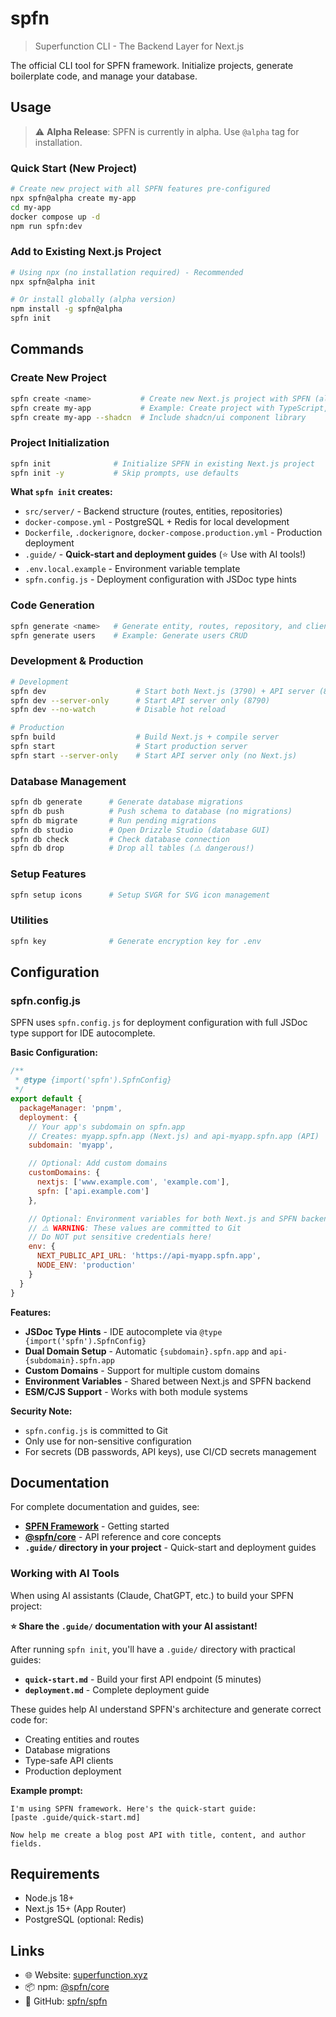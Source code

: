 # spfn

> Superfunction CLI - The Backend Layer for Next.js

The official CLI tool for SPFN framework. Initialize projects, generate boilerplate code, and manage your database.

## Usage

> ⚠️ **Alpha Release**: SPFN is currently in alpha. Use `@alpha` tag for installation.

### Quick Start (New Project)
```bash
# Create new project with all SPFN features pre-configured
npx spfn@alpha create my-app
cd my-app
docker compose up -d
npm run spfn:dev
```

### Add to Existing Next.js Project
```bash
# Using npx (no installation required) - Recommended
npx spfn@alpha init

# Or install globally (alpha version)
npm install -g spfn@alpha
spfn init
```

## Commands

### Create New Project
```bash
spfn create <name>           # Create new Next.js project with SPFN (all-in-one)
spfn create my-app           # Example: Create project with TypeScript, App Router, SVGR, and SPFN
spfn create my-app --shadcn  # Include shadcn/ui component library
```

### Project Initialization
```bash
spfn init              # Initialize SPFN in existing Next.js project
spfn init -y           # Skip prompts, use defaults
```

**What `spfn init` creates:**
- `src/server/` - Backend structure (routes, entities, repositories)
- `docker-compose.yml` - PostgreSQL + Redis for local development
- `Dockerfile`, `.dockerignore`, `docker-compose.production.yml` - Production deployment
- `.guide/` - **Quick-start and deployment guides** (⭐ Use with AI tools!)
- `.env.local.example` - Environment variable template
- `spfn.config.js` - Deployment configuration with JSDoc type hints

### Code Generation
```bash
spfn generate <name>   # Generate entity, routes, repository, and client
spfn generate users    # Example: Generate users CRUD
```

### Development & Production
```bash
# Development
spfn dev                    # Start both Next.js (3790) + API server (8790)
spfn dev --server-only      # Start API server only (8790)
spfn dev --no-watch         # Disable hot reload

# Production
spfn build                  # Build Next.js + compile server
spfn start                  # Start production server
spfn start --server-only    # Start API server only (no Next.js)
```

### Database Management
```bash
spfn db generate      # Generate database migrations
spfn db push          # Push schema to database (no migrations)
spfn db migrate       # Run pending migrations
spfn db studio        # Open Drizzle Studio (database GUI)
spfn db check         # Check database connection
spfn db drop          # Drop all tables (⚠️ dangerous!)
```

### Setup Features
```bash
spfn setup icons      # Setup SVGR for SVG icon management
```

### Utilities
```bash
spfn key              # Generate encryption key for .env
```

## Configuration

### spfn.config.js

SPFN uses `spfn.config.js` for deployment configuration with full JSDoc type support for IDE autocomplete.

**Basic Configuration:**
```javascript
/**
 * @type {import('spfn').SpfnConfig}
 */
export default {
  packageManager: 'pnpm',
  deployment: {
    // Your app's subdomain on spfn.app
    // Creates: myapp.spfn.app (Next.js) and api-myapp.spfn.app (API)
    subdomain: 'myapp',

    // Optional: Add custom domains
    customDomains: {
      nextjs: ['www.example.com', 'example.com'],
      spfn: ['api.example.com']
    },

    // Optional: Environment variables for both Next.js and SPFN backend
    // ⚠️ WARNING: These values are committed to Git
    // Do NOT put sensitive credentials here!
    env: {
      NEXT_PUBLIC_API_URL: 'https://api-myapp.spfn.app',
      NODE_ENV: 'production'
    }
  }
}
```

**Features:**
- **JSDoc Type Hints** - IDE autocomplete via `@type {import('spfn').SpfnConfig}`
- **Dual Domain Setup** - Automatic `{subdomain}.spfn.app` and `api-{subdomain}.spfn.app`
- **Custom Domains** - Support for multiple custom domains
- **Environment Variables** - Shared between Next.js and SPFN backend
- **ESM/CJS Support** - Works with both module systems

**Security Note:**
- `spfn.config.js` is committed to Git
- Only use for non-sensitive configuration
- For secrets (DB passwords, API keys), use CI/CD secrets management

## Documentation

For complete documentation and guides, see:
- **[SPFN Framework](../../README.md)** - Getting started
- **[@spfn/core](../core/README.md)** - API reference and core concepts
- **`.guide/` directory in your project** - Quick-start and deployment guides

### Working with AI Tools

When using AI assistants (Claude, ChatGPT, etc.) to build your SPFN project:

**⭐ Share the `.guide/` documentation with your AI assistant!**

After running `spfn init`, you'll have a `.guide/` directory with practical guides:
- **`quick-start.md`** - Build your first API endpoint (5 minutes)
- **`deployment.md`** - Complete deployment guide

These guides help AI understand SPFN's architecture and generate correct code for:
- Creating entities and routes
- Database migrations
- Type-safe API clients
- Production deployment

**Example prompt:**
```
I'm using SPFN framework. Here's the quick-start guide:
[paste .guide/quick-start.md]

Now help me create a blog post API with title, content, and author fields.
```

## Requirements

- Node.js 18+
- Next.js 15+ (App Router)
- PostgreSQL (optional: Redis)

## Links

- 🌐 Website: [superfunction.xyz](https://superfunction.xyz)
- 📦 npm: [@spfn/core](https://npmjs.com/package/@spfn/core)
- 💬 GitHub: [spfn/spfn](https://github.com/spfn/spfn)